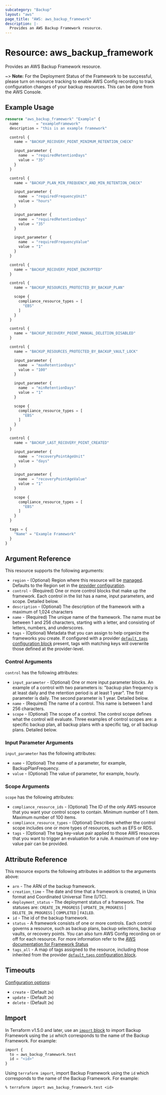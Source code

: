 ```yaml
---
subcategory: "Backup"
layout: "aws"
page_title: "AWS: aws_backup_framework"
description: |-
  Provides an AWS Backup Framework resource.
---
```


# Resource: aws_backup_framework

Provides an AWS Backup Framework resource.

~> **Note:** For the Deployment Status of the Framework to be successful, please turn on resource tracking to enable AWS Config recording to track configuration changes of your backup resources. This can be done from the AWS Console.

## Example Usage

```terraform
resource "aws_backup_framework" "Example" {
  name        = "exampleFramework"
  description = "this is an example framework"

  control {
    name = "BACKUP_RECOVERY_POINT_MINIMUM_RETENTION_CHECK"

    input_parameter {
      name  = "requiredRetentionDays"
      value = "35"
    }
  }

  control {
    name = "BACKUP_PLAN_MIN_FREQUENCY_AND_MIN_RETENTION_CHECK"

    input_parameter {
      name  = "requiredFrequencyUnit"
      value = "hours"
    }

    input_parameter {
      name  = "requiredRetentionDays"
      value = "35"
    }

    input_parameter {
      name  = "requiredFrequencyValue"
      value = "1"
    }
  }

  control {
    name = "BACKUP_RECOVERY_POINT_ENCRYPTED"
  }

  control {
    name = "BACKUP_RESOURCES_PROTECTED_BY_BACKUP_PLAN"

    scope {
      compliance_resource_types = [
        "EBS"
      ]
    }
  }

  control {
    name = "BACKUP_RECOVERY_POINT_MANUAL_DELETION_DISABLED"
  }

  control {
    name = "BACKUP_RESOURCES_PROTECTED_BY_BACKUP_VAULT_LOCK"

    input_parameter {
      name  = "maxRetentionDays"
      value = "100"
    }

    input_parameter {
      name  = "minRetentionDays"
      value = "1"
    }

    scope {
      compliance_resource_types = [
        "EBS"
      ]
    }
  }

  control {
    name = "BACKUP_LAST_RECOVERY_POINT_CREATED"

    input_parameter {
      name  = "recoveryPointAgeUnit"
      value = "days"
    }

    input_parameter {
      name  = "recoveryPointAgeValue"
      value = "1"
    }

    scope {
      compliance_resource_types = [
        "EBS"
      ]
    }
  }

  tags = {
    "Name" = "Example Framework"
  }
}
```

## Argument Reference

This resource supports the following arguments:

* `region` - (Optional) Region where this resource will be [managed](https://docs.aws.amazon.com/general/latest/gr/rande.html#regional-endpoints). Defaults to the Region set in the [provider configuration](https://registry.terraform.io/providers/hashicorp/aws/latest/docs#aws-configuration-reference).
* `control` - (Required) One or more control blocks that make up the framework. Each control in the list has a name, input parameters, and scope. Detailed below.
* `description` - (Optional) The description of the framework with a maximum of 1,024 characters
* `name` - (Required) The unique name of the framework. The name must be between 1 and 256 characters, starting with a letter, and consisting of letters, numbers, and underscores.
* `tags` - (Optional) Metadata that you can assign to help organize the frameworks you create. If configured with a provider [`default_tags` configuration block](https://registry.terraform.io/providers/hashicorp/aws/latest/docs#default_tags-configuration-block) present, tags with matching keys will overwrite those defined at the provider-level.

### Control Arguments

`control` has the following attributes:

* `input_parameter` - (Optional) One or more input parameter blocks. An example of a control with two parameters is: "backup plan frequency is at least daily and the retention period is at least 1 year". The first parameter is daily. The second parameter is 1 year. Detailed below.
* `name` - (Required) The name of a control. This name is between 1 and 256 characters.
* `scope` - (Optional) The scope of a control. The control scope defines what the control will evaluate. Three examples of control scopes are: a specific backup plan, all backup plans with a specific tag, or all backup plans. Detailed below.

### Input Parameter Arguments

`input_parameter` has the following attributes:

* `name` - (Optional) The name of a parameter, for example, BackupPlanFrequency.
* `value` - (Optional) The value of parameter, for example, hourly.

### Scope Arguments

`scope` has the following attributes:

* `compliance_resource_ids` - (Optional) The ID of the only AWS resource that you want your control scope to contain. Minimum number of 1 item. Maximum number of 100 items.
* `compliance_resource_types` - (Optional) Describes whether the control scope includes one or more types of resources, such as EFS or RDS.
* `tags` - (Optional) The tag key-value pair applied to those AWS resources that you want to trigger an evaluation for a rule. A maximum of one key-value pair can be provided.

## Attribute Reference

This resource exports the following attributes in addition to the arguments above:

* `arn` - The ARN of the backup framework.
* `creation_time` - The date and time that a framework is created, in Unix format and Coordinated Universal Time (UTC).
* `deployment_status` - The deployment status of a framework. The statuses are: `CREATE_IN_PROGRESS` | `UPDATE_IN_PROGRESS` | `DELETE_IN_PROGRESS` | `COMPLETED` | `FAILED`.
* `id` - The id of the backup framework.
* `status` - A framework consists of one or more controls. Each control governs a resource, such as backup plans, backup selections, backup vaults, or recovery points. You can also turn AWS Config recording on or off for each resource. For more information refer to the [AWS documentation for Framework Status](https://docs.aws.amazon.com/aws-backup/latest/devguide/API_DescribeFramework.html#Backup-DescribeFramework-response-FrameworkStatus)
* `tags_all` - A map of tags assigned to the resource, including those inherited from the provider [`default_tags` configuration block](https://registry.terraform.io/providers/hashicorp/aws/latest/docs#default_tags-configuration-block).

## Timeouts

[Configuration options](https://developer.hashicorp.com/terraform/language/resources/syntax#operation-timeouts):

* `create` - (Default `2m`)
* `update` - (Default `2m`)
* `delete` - (Default `2m`)

## Import

In Terraform v1.5.0 and later, use an [`import` block](https://developer.hashicorp.com/terraform/language/import) to import Backup Framework using the `id` which corresponds to the name of the Backup Framework. For example:

```terraform
import {
  to = aws_backup_framework.test
  id = "<id>"
}
```

Using `terraform import`, import Backup Framework using the `id` which corresponds to the name of the Backup Framework. For example:

```console
% terraform import aws_backup_framework.test <id>
```
